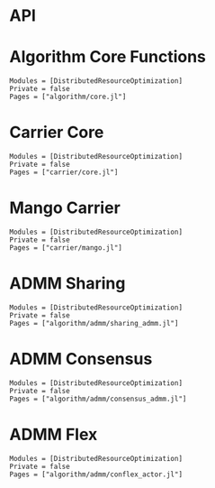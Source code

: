 # API

# Algorithm Core Functions

```@autodocs
Modules = [DistributedResourceOptimization]
Private = false
Pages = ["algorithm/core.jl"]
```

# Carrier Core

```@autodocs
Modules = [DistributedResourceOptimization]
Private = false
Pages = ["carrier/core.jl"]
```

# Mango Carrier

```@autodocs
Modules = [DistributedResourceOptimization]
Private = false
Pages = ["carrier/mango.jl"]
```


# ADMM Sharing

```@autodocs
Modules = [DistributedResourceOptimization]
Private = false
Pages = ["algorithm/admm/sharing_admm.jl"]
```

# ADMM Consensus

```@autodocs
Modules = [DistributedResourceOptimization]
Private = false
Pages = ["algorithm/admm/consensus_admm.jl"]
```

# ADMM Flex

```@autodocs
Modules = [DistributedResourceOptimization]
Private = false
Pages = ["algorithm/admm/conflex_actor.jl"]
```
